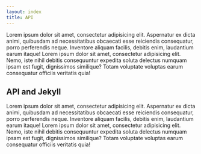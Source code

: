```yaml
---
layout: index
title: API
---
```


Lorem ipsum dolor sit amet, consectetur adipisicing elit. Aspernatur ex dicta animi, quibusdam ad necessitatibus obcaecati esse reiciendis consequatur, porro perferendis neque. Inventore aliquam facilis, debitis enim, laudantium earum itaque! Lorem ipsum dolor sit amet, consectetur adipisicing elit. Nemo, iste nihil debitis consequuntur expedita soluta delectus numquam ipsam est fugit, dignissimos similique? Totam voluptate voluptas earum consequatur officiis veritatis quia!

## API and Jekyll

Lorem ipsum dolor sit amet, consectetur adipisicing elit. Aspernatur ex dicta animi, quibusdam ad necessitatibus obcaecati esse reiciendis consequatur, porro perferendis neque. Inventore aliquam facilis, debitis enim, laudantium earum itaque! Lorem ipsum dolor sit amet, consectetur adipisicing elit. Nemo, iste nihil debitis consequuntur expedita soluta delectus numquam ipsam est fugit, dignissimos similique? Totam voluptate voluptas earum consequatur officiis veritatis quia!